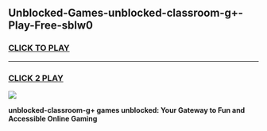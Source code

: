 
## Unblocked-Games-unblocked-classroom-g+-Play-Free-sblw0
<h3>
<a href="https://premium76.site?title=unblocked-classroom-g+&ref=12A">CLICK TO PLAY</a></h3>
<hr>

<h3>
<a href="https://premium76.site?title=unblocked-classroom-g+&ref=12A">CLICK 2 PLAY</a>
  
</h3>

<a href="https://premium76.site?title=unblocked-classroom-g+&ref=12A"><img src="https://clearcache.store/games.png"></a>


**unblocked-classroom-g+ games unblocked: Your Gateway to Fun and Accessible Online Gaming**
